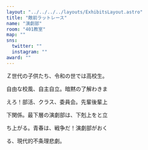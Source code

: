 ```yaml
---
layout: "../../../../layouts/ExhibitsLayout.astro"
title: "敵前ラットレース"
name: "演劇部"
room: "401教室"
map: ""
sns:
  twitter: ""
  instagram: ""
award: ""
---
```


Ｚ世代の子供たち、令和の世では高校生。

自由な校風、自主自立。暗黙の了解わきま

えろ！部活、クラス、委員会。先輩後輩上

下関係。最下層の演劇部は、下剋上をと立

ち上がる。青春は、戦争だ！演劇部がおく

る、現代的不条理悲劇。
